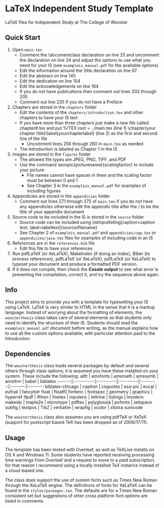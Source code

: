 # LaTeX Independent Study Template
LaTeX files for Independent Study at The College of Wooster

## Quick Start
1. Open `main.tex`
    * Comment the \documentclass declaration on line 25 and uncomment the declaration on line 34 and adjust the options to use what you need for your IS (see `exampleis_manual.pdf` for the available options)
    * Edit the information around the \title declaration on line 97
    * Edit the abstract on line 145
    * Edit the dedication on line 154
    * Edit the acknowledgements on line 164
    * If you do not have publications then comment out lines 202 through 205
    * Comment out line 235 if you do not have a Preface
2. Chapters are stored in the `chapters` folder
    * Edit the contents of the `chapters/introduction.tex` and other chapters to have your IS text
    * If you have more than three chapters just make a new file called chapter#.tex and put %!TEX root = ../main.tex (line 1) \chapter{your chapter title}\label{yourchapterlabel} (line 2) as the first and second line of the file
        - Uncomment lines 256 through 260 in `main.tex` as needed
    * The Introduction is labeled as Chapter 1 in the IS
3. Images are stored in the `figures` folder
    * The allowed file types are JPEG, PNG, TIFF, and PDF
    * Use the command \woopic{picturename}{scalingfactor} to include your picture
        - File names cannot have spaces in them and the scaling factor must be between 0 and 1
        - See Chapter 3 in the `exampleis_manual.pdf` for examples of including figures
4. Appendicies are stored in the `appendicies` folder
    * Comment out lines 271 through 275 of `main.tex` if you do not have any appendicies otherwise edit the appendix title after the / to be the title of your appendix document
5. Source code to be included in the IS is stored in the `source` folder
    * Source code can be included using \lstinputlisting[caption=caption text, label=labeltext]{source/filename}
    * See Chapter 2 of `exampleis_manual.pdf` and `appendicies/cpp.tex` or `appendicies/java.tex` files for examples of including code in an IS
6. References are in the `references.bib` file
    * Edit this file to have your references
7. Run pdfLaTeX (or XeLaTeX), MakeIndex (if doing an Index), Biber (to process references), pdfLaTeX (or XeLaTeX), pdfLaTeX (or XeLaTeX) to typeset your document and produce a formatted PDF version.
8. If it does not compile, then check the **Cosole output** to see what error is preventing the compilation, correct it, and try the sequence above again.

## Info
This project aims to provide you with a template for typesetting your IS using LaTeX. LaTeX is very similar to HTML in the sense that it is a markup language. Instead of worrying about the formatting of elements, the `woosterthesis` class takes care of several elements so that students only need to identify the structure of their IS. Students should read the `exampleis_manual.pdf` document before writing, as the manual explains how to use all the custom options available, with particular attention paid to the Introduction.

## Dependencies
The `woosterthesis` class loads several packages by default and several others through class options; it is assumed you have these installed on your system. These include the following:
alltt | amsfonts | amsmath | amssymb | amsthm | babel | biblatex
:------:|:----------:|:---------:|:---------:|:--------:|:-------:|:-------:
biblatex-chicago | caption | csquotes | eso-pic | eucal | eufrak | fancyhdr
float | floatfl| fontenc | fontspec | geometry | graphicx | hyperref
ifpdf | ifthen | ifxetex | inputenc | lettrine | listings | lmodern
makeidx | maple2e | microtype | pdftex | polyglossia | pxfonts | setspace
subfig | textpos | TikZ | verbatim | wrapfig | xcolor | xltxtra
xunicode

The `woosterthesis` class also assumes you are using pdfTeX or XeTeX (support for postscript based TeX has been dropped as of 2006/17/11).

## Usage
The template has been tested with Overleaf, as well as TeXLive installs on OS X and Windows 11. Some students have reported receiving processing time warnings from Overleaf and a request to move to a paid subscription, for that reason I recommend using a locally installed TeX instance instead of a cloud-based one.

The class does support the use of system fonts such as Times New Roman through the XeLaTeX engine. The definitions of fonts for XeLaTeX can be found in the `styles/packages.tex`. The defaults are for a Times New Roman consistent set but suggestions of other cross platform font options are listed in comments.